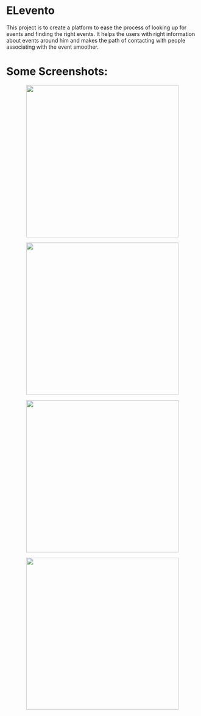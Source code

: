 # ELevento 
This project is to create a platform to ease the process of looking up for events and finding the right events. It helps the users with right information about events around him and makes the path of contacting with people associating with the event smoother.

# Some Screenshots:

<p  align="center"  >
<img  src="project_pictures/1.png"  height = "400"/> </p>

<p  align="center"  >
<img  src="project_pictures/2.png"  height = "400"/> </p>

<p  align="center"  >
<img  src="project_pictures/3.png"  height = "400"/> </p>

<p  align="center"  >
<img  src="project_pictures/4.png"  height = "400"/> </p>
